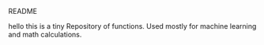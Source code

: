 README

hello this is a tiny Repository of functions. Used mostly for machine learning and math calculations.
